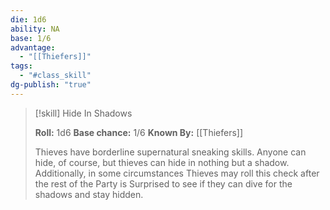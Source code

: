 ```yaml
---
die: 1d6
ability: NA
base: 1/6
advantage:
  - "[[Thiefers]]"
tags:
  - "#class_skill"
dg-publish: "true"
---
```


> [!skill] Hide In Shadows
>  
>**Roll:** 1d6
>**Base chance:** 1/6
>**Known By:** [[Thiefers]]
>
>Thieves have borderline supernatural sneaking skills. Anyone can hide, of course, but thieves can hide in nothing but a shadow. Additionally, in some circumstances Thieves may roll this check after the rest of the Party is Surprised to see if they can dive for the shadows and stay hidden.


